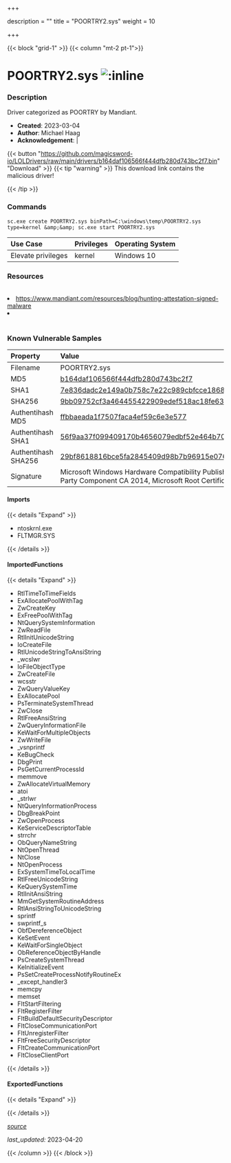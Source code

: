 +++

description = ""
title = "POORTRY2.sys"
weight = 10

+++


{{< block "grid-1" >}}
{{< column "mt-2 pt-1">}}


# POORTRY2.sys ![:inline](/images/twitter_verified.png) 


### Description

Driver categorized as POORTRY by Mandiant.

- **Created**: 2023-03-04
- **Author**: Michael Haag
- **Acknowledgement**:  | [](https://twitter.com/)

{{< button "https://github.com/magicsword-io/LOLDrivers/raw/main/drivers/b164daf106566f444dfb280d743bc2f7.bin" "Download" >}}
{{< tip "warning" >}}
This download link contains the malicious driver!

{{< /tip >}}

### Commands

```
sc.exe create POORTRY2.sys binPath=C:\windows\temp\POORTRY2.sys type=kernel &amp;&amp; sc.exe start POORTRY2.sys
```

| Use Case | Privileges | Operating System | 
|:---- | ---- | ---- |
| Elevate privileges | kernel | Windows 10 |

### Resources
<br>
<li><a href="https://www.mandiant.com/resources/blog/hunting-attestation-signed-malware">https://www.mandiant.com/resources/blog/hunting-attestation-signed-malware</a></li>
<li><a href=""></a></li>
<br>

### Known Vulnerable Samples

| Property           | Value |
|:-------------------|:------|
| Filename           | POORTRY2.sys |
| MD5                | [b164daf106566f444dfb280d743bc2f7](https://www.virustotal.com/gui/file/b164daf106566f444dfb280d743bc2f7) |
| SHA1               | [7e836dadc2e149a0b758c7e22c989cbfcce18684](https://www.virustotal.com/gui/file/7e836dadc2e149a0b758c7e22c989cbfcce18684) |
| SHA256             | [9bb09752cf3a464455422909edef518ac18fe63cf5e1e8d9d6c2e68db62e0c87](https://www.virustotal.com/gui/file/9bb09752cf3a464455422909edef518ac18fe63cf5e1e8d9d6c2e68db62e0c87) |
| Authentihash MD5   | [ffbbaeada1f7507faca4ef59c6e3e577](https://www.virustotal.com/gui/search/authentihash%253Affbbaeada1f7507faca4ef59c6e3e577) |
| Authentihash SHA1  | [56f9aa37f099409170b4656079edbf52e464b700](https://www.virustotal.com/gui/search/authentihash%253A56f9aa37f099409170b4656079edbf52e464b700) |
| Authentihash SHA256| [29bf8618816bce5fa2845409d98b7b96915e0763bb04719535ca885e4713cfaf](https://www.virustotal.com/gui/search/authentihash%253A29bf8618816bce5fa2845409d98b7b96915e0763bb04719535ca885e4713cfaf) |
| Signature         | Microsoft Windows Hardware Compatibility Publisher, Microsoft Windows Third Party Component CA 2014, Microsoft Root Certificate Authority 2010   |


#### Imports
{{< details "Expand" >}}
* ntoskrnl.exe
* FLTMGR.SYS

{{< /details >}}
#### ImportedFunctions
{{< details "Expand" >}}
* RtlTimeToTimeFields
* ExAllocatePoolWithTag
* ZwCreateKey
* ExFreePoolWithTag
* NtQuerySystemInformation
* ZwReadFile
* RtlInitUnicodeString
* IoCreateFile
* RtlUnicodeStringToAnsiString
* _wcslwr
* IoFileObjectType
* ZwCreateFile
* wcsstr
* ZwQueryValueKey
* ExAllocatePool
* PsTerminateSystemThread
* ZwClose
* RtlFreeAnsiString
* ZwQueryInformationFile
* KeWaitForMultipleObjects
* ZwWriteFile
* _vsnprintf
* KeBugCheck
* DbgPrint
* PsGetCurrentProcessId
* memmove
* ZwAllocateVirtualMemory
* atoi
* _strlwr
* NtQueryInformationProcess
* DbgBreakPoint
* ZwOpenProcess
* KeServiceDescriptorTable
* strrchr
* ObQueryNameString
* NtOpenThread
* NtClose
* NtOpenProcess
* ExSystemTimeToLocalTime
* RtlFreeUnicodeString
* KeQuerySystemTime
* RtlInitAnsiString
* MmGetSystemRoutineAddress
* RtlAnsiStringToUnicodeString
* sprintf
* swprintf_s
* ObfDereferenceObject
* KeSetEvent
* KeWaitForSingleObject
* ObReferenceObjectByHandle
* PsCreateSystemThread
* KeInitializeEvent
* PsSetCreateProcessNotifyRoutineEx
* _except_handler3
* memcpy
* memset
* FltStartFiltering
* FltRegisterFilter
* FltBuildDefaultSecurityDescriptor
* FltCloseCommunicationPort
* FltUnregisterFilter
* FltFreeSecurityDescriptor
* FltCreateCommunicationPort
* FltCloseClientPort

{{< /details >}}
#### ExportedFunctions
{{< details "Expand" >}}

{{< /details >}}


[*source*](https://github.com/magicsword-io/LOLDrivers/tree/main/yaml/poortry2.yaml)

*last_updated:* 2023-04-20








{{< /column >}}
{{< /block >}}
